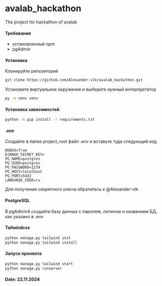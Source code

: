 # avalab_hackathon
The project for hackathon of avalab 

#### Требования

- установленный npm
- pgAdmin

#### Установка

Клонируйте репозиторий
```bash
git clone https://github.com/Alexander-vlk/avalab_hackathon.git
```

Установите виртуальное окружение и выберите нужный интерпретатор
```bash
py -m venv venv
```

#### Установка зависимостей
```bash
python -m pip install -r requirements.txt
```

#### .env
Создайте в папке project_root файл .env и вставьте туда следующий код
```env
DEBUG=True
DJANGO_SECRET_KEY=
PG_NAME=postgres
PG_USER=postgres
PG_PASSWORD=1234
PG_HOST=localhost
PG_PORT=5432
LANGUAGE_CODE=ru
```

Для получения секретного ключа обратитесь к @Alexander-vlk

#### PostgreSQL

В pgAdmin4 создайте базу данных с паролем, логином и названием БД, как указано в .env

#### Tailwindcss

```bash
python manage.py tailwind init
python manage.py tailwind install
```

#### Запуск прооекта

```bash
python manage.py tailwind start
python manage.py runserver
```
#### Date: 22.11.2024
